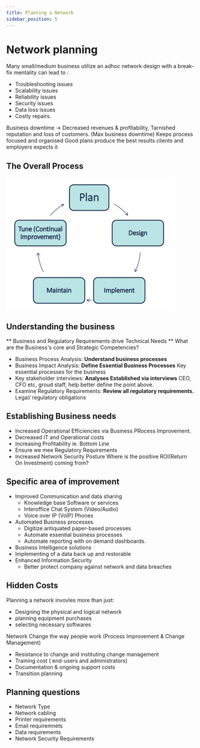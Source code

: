 ```yaml
---
title: Planning a Network
sidebar_position: 5
---
```


# Network planning

Many small/medium business utilize an adhoc network design with a break-fix mentality
can lead to :

- Troubleshooting issues
- Scalability issues
- Reliability issues
- Security issues
- Data loss issues
- Costly repairs.

Business downtime -> Decreased revenues & profitability, Tarnished reputation and loss of customers.
(Max business downtime)
Keeps process focused and organised
Good plans produce the best results
clients and employers expects it

## The Overall Process

![process](./images/process.png)

## Understanding the business

** Business and Regulatory Requirements drive Technical Needs
** What are the Business's core and Strategic Competencies?

- Business Process Analysis: <b>Understand business processes</b>
- Business Impact Analysis: <b>Define Essential Business Processes</b>
  Key essential processes for the business
- Key stakeholder interviews: <b>Analyses Established via interviews</b>
  CEO, CFO etc, groud staff, help better define the point above.
- Examine Regulatory Requirements: <b>Review all regulatory requirements.</b>
  Legal/ regulatory obligations

## Establishing Business needs

- Increased Operational Efficiencies via Business PRocess Improvement.
- Decreased IT and Operational costs
- Increasing Profitability ie. Bottom Line
- Ensure we mee Regulatory Requirements
- Increased Network Security Posture
  Where is the positive ROI(Return On Investment) coming from?

## Specific area of improvement

- Improved Communication and data sharing
  - Knowledge base Software or services
  - Interoffice Chat System (Video/Audio)
  - Voice over IP (VoIP) Phones
- Automated Business processes
  - Digitize antiquated paper-based processes
  - Automate essential business processes
  - Automate reporting with on demand dashboards.
- Business Intelligence solutions
- Implementing of a data back up and restorable
- Enhanced Information Security
  - Better protect company against network and data breaches

## Hidden Costs

Planning a network invovles more than just:

- Designing the physical and logical network
- planning equipment purchases
- selecting necessary softwares

Network Change the way people work (Process Improvement & Change Management)

- Resistance to change and instituting change management
- Training cost ( end-users and administrators)
- Documentation & ongoing support costs
- Transition planning

## Planning questions

- Network Type
- Network cabling
- Printer requirements
- Email requiremnets
- Data requirements
- Network Security Requirements
